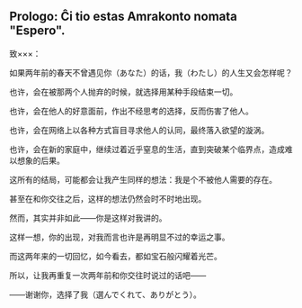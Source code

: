 ## Prologo: Ĉi tio estas Amrakonto nomata "Espero".

致×××：

如果两年前的春天不曾遇见你（あなた）的话，我（わたし）的人生又会怎样呢？

也许，会在被那两个人抛弃的时候，就选择用某种手段结束一切。

也许，会在他人的好意面前，作出不经思考的选择，反而伤害了他人。

也许，会在网络上以各种方式盲目寻求他人的认同，最终落入欲望的漩涡。

也许，会在新的家庭中，继续过着近乎窒息的生活，直到突破某个临界点，造成难以想象的后果。

这所有的结局，可能都会让我产生同样的想法：我是个不被他人需要的存在。

甚至在和你交往之后，这样的想法仍然会时不时地出现。

然而，其实并非如此——你是这样对我讲的。

这样一想，你的出现，对我而言也许是再明显不过的幸运之事。

而这两年来的一切回忆，如今看去，都如宝石般闪耀着光芒。

所以，让我再重复一次两年前和你交往时说过的话吧——

——谢谢你，选择了我（選んでくれて、ありがとう）。
